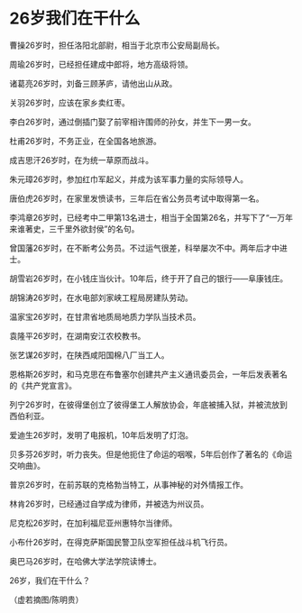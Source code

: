 # 26岁我们在干什么

曹操26岁时，担任洛阳北部尉，相当于北京市公安局副局长。 

周瑜26岁时，已经担任建成中郎将，地方高级将领。 

诸葛亮26岁时，刘备三顾茅庐，请他出山从政。 

关羽26岁时，应该在家乡卖红枣。 

李白26岁时，通过倒插门娶了前宰相许围师的孙女，并生下一男一女。 

杜甫26岁时，不务正业，在全国各地旅游。 

成吉思汗26岁时，在为统一草原而战斗。 

朱元璋26岁时，参加红巾军起义，并成为该军事力量的实际领导人。 

唐伯虎26岁时，在家里发愤读书，三年后在省公务员考试中取得第一名。 

李鸿章26岁时，已经考中二甲第13名进士，相当于全国第26名，并写下了“一万年来谁著史，三千里外欲封侯”的名句。 

曾国藩26岁时，在不断考公务员。不过运气很差，科举屡次不中。两年后才中进士。 

胡雪岩26岁时，在小钱庄当伙计。10年后，终于开了自己的银行——阜康钱庄。 

胡锦涛26岁时，在水电部刘家峡工程局房建队劳动。 

温家宝26岁时，在甘肃省地质局地质力学队当技术员。 

袁隆平26岁时，在湖南安江农校教书。 

张艺谋26岁时，在陕西咸阳国棉八厂当工人。 

恩格斯26岁时，和马克思在布鲁塞尔创建共产主义通讯委员会，一年后发表著名的《共产党宣言》。 

列宁26岁时，在彼得堡创立了彼得堡工人解放协会，年底被捕入狱，并被流放到西伯利亚。 

爱迪生26岁时，发明了电报机，10年后发明了灯泡。 

贝多芬26岁时，听力丧失。但是他扼住了命运的咽喉，5年后创作了著名的《命运交响曲》。 

普京26岁时，在前苏联的克格勃当特工，从事神秘的对外情报工作。 

林肯26岁时，已经通过自学成为律师，并被选为州议员。 

尼克松26岁时，在加利福尼亚州惠特尔当律师。 

小布什26岁时，在得克萨斯国民警卫队空军担任战斗机飞行员。 

奥巴马26岁时，在哈佛大学法学院读博士。 

26岁，我们在干什么？ 

（虚若摘图/陈明贵）